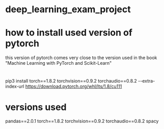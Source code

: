 # deep_learning_exam_project

# how to install used version of pytorch
this version of pytorch comes very close to the version used in the book "Machine Learning with PyTorch and Scikit-Learn"

#
pip3 install torch==1.8.2 torchvision==0.9.2 torchaudio==0.8.2 --extra-index-url https://download.pytorch.org/whl/lts/1.8/cu111


# versions used
pandas==2.0.1
torch==1.8.2
torchvision==0.9.2
torchaudio==0.8.2
spacy